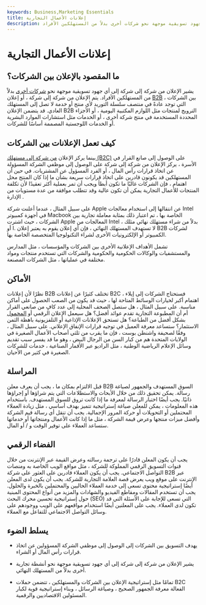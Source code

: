 ```yaml
---
keywords: Business,Marketing Essentials
title: إعلانات الأعمال التجارية
description: يشمل الإعلان من شركة إلى شركة أي جهود تسويقية موجهة نحو شركات أخرى بدلاً من المستهلكين الأفراد.
---
```


# إعلانات الأعمال التجارية
## ما المقصود بالإعلان بين الشركات؟

يشير الإعلان من شركة إلى شركة إلى أي جهود تسويقية موجهة نحو [شركات أخرى](/business) بدلاً من المستهلكين الأفراد. يتم الإعلان من شركة إلى شركة ، أو إعلان [B2B](/btob) ، بين الشركات التي توجد عادةً في منتصف سلسلة التوريد لأي منتج أو خدمة لا تصل إلى المستهلك العادي. قد يتضمن الإعلان B2B الترويج لمنتجات مثل اللوازم المكتبية اليومية ، أو الأجزاء المحددة المستخدمة في منتج شركة أخرى ، أو الخدمات مثل استشارات الموارد البشرية أو الخدمات اللوجستية المصممة أساسًا للشركات.

## كيف تعمل الإعلانات بين الشركات

بينما يركز الإعلان [من شركة إلى مستهلك (B2C)](/btoc) على الوصول إلى صانع القرار في الأسرة ، يركز الإعلان من شركة إلى شركة على الوصول إلى موظفي الشركة المسؤولة عن اتخاذ قرارات رأس المال ، أو الفرد المسؤول عن المشتريات. في حين أن المستهلكين قد يكونون قادرين على اتخاذ قرارات سريعة بشأن ما إذا كان المنتج محل اهتمام ، فإن الشركات غالبًا ما تكون أبطأ ويجب أن تمر بعملية أكثر تعقيدًا لأن تكلفة المنتجات للأعمال التجارية يمكن أن تكون عالية وقد تتطلب موافقة من عدة مستويات من الإدارة .

على سبيل المثال ، عندما أعلنت شركة Apple عن انتقالها إلى استخدام معالجات Intel في أجهزة كمبيوتر Macbook الخاصة بها ، تم اعتبار ذلك بمثابة معاملة تجارية بين الشركات ، حيث اشترت Apple المعالجات من Intel ، بدلاً من شراء مستهلك نهائي مثلك أو I. لا تستهدف المستهلك النهائي ، فإن أي إعلان يقوم به يعتبر إعلان B2B لشركات الكمبيوتر أو الإلكترونيات الأخرى لشراء التكنولوجيا المتخصصة الخاصة بها.

تشمل الأهداف الإعلانية الأخرى بين الشركات والمؤسسات ، مثل المدارس والمستشفيات والوكالات الحكومية والحكومية والشركات التي تستخدم منتجات ومواد مختلفة في عملياتها ، مثل الشركات المصنعة.

## الأماكن

نظرًا لأن إعلانات B2B تختلف كثيرًا عن إعلانات B2C ، فستحتاج الشركات إلى إيلاء اهتمام أكبر لخيارات الوسائط المتاحة لها ، حيث قد يكون من الصعب الحصول على أماكن مناسبة. على سبيل المثال ، هل ستصل الصحف المحلية إلى عدد كافٍ من صانعي القرار أم أن المطبوعة التجارية تقدم عوائد أفضل؟ هل سيعمل الإعلان الرقمي أو [المحمول](/mobile-advertising) بشكل أفضل من الطباعة؟ هل تستحق الإعلانات الإذاعية أو التلفزيونية باهظة الثمن الاستثمار؟ ستساعد معرفة العميل في توجيه قرارات الإنفاق الإعلاني. على سبيل المثال ، وفقًا لصحيفة واشنطن بوست ، فإن ما يقرب من ثلثي أصحاب الأعمال الصغيرة في الولايات المتحدة هم من كبار السن من الرجال البيض ، وهو ما قد يفسر سبب تقديم وسائل الإعلام الرياضية الوطنية ، مثل الراديو عبر الأقمار الصناعية ، خدمات للشركات الصغيرة في كثير من الأحيان.

## المراسلة

قبل الالتزام بمكان ما ، يجب أن يعرف معلن B2B السوق المستهدف والجمهور لصياغة رسالة. يمكن تحقيق ذلك من خلال الأبحاث والاستطلاعات التي يتم شراؤها أو إجراؤها ذاتيًا. يجب أيضًا اختبار الرسالة لمعرفة ما إذا كانت تروق للسوق المستهدف. باستخدام هذه المعلومات ، يمكن للمعلن صياغة إستراتيجية تتميز بهدف أساسي ، مثل زيادة العملاء المحتملين أو التحويلات أو حركة المرور الإجمالية. يجب أن تنقل أي رسالة قيم الشركة وأفضل ميزات منتجها وعرض قيمة الشركة ، مثل ما إذا كانت الأعمال ومنتجاتها أو خدماتها ستساعد العملاء على توفير الوقت و / أو المال.

## الفضاء الرقمي

يجب أن يكون المعلن قادرًا على ترجمة رسالته وعرض القيمة عبر الإنترنت من خلال قنوات التسويق الرقمي المملوكة للشركة ، مثل مواقع الويب الخاصة به ومنصات التواصل الاجتماعي. يجب أن يكون العملاء قادرين على العثور على شركة B2B عبر الإنترنت على موقع ويب يعرض قصة العلامة التجارية للشركة. يجب أن يكون لدى المعلن أيضًا إستراتيجية محتوى تسعى إلى خدمة العملاء الحاليين والمحتملين بالخبرة والحلول. يجب أن تستخدم المقالات ومقاطع الفيديو والشهادات والمزيد من أنواع المحتوى المبنية حول إستراتيجية تحسين محرك البحث (SEO) التي تسعى للإجابة على الأسئلة التي قد تكون لدى العملاء. يجب على المعلنين أيضًا استخدام مواقعهم على الويب ووجودهم على وسائل التواصل الاجتماعي للتفاعل مع العملاء.

## يسلط الضوء

- يهدف التسويق بين الشركات إلى الوصول إلى موظفي الشركة المسؤولين عن اتخاذ قرارات رأس المال أو الشراء.

- يشير الإعلان من شركة إلى شركة إلى أي جهود تسويقية موجهة نحو أنشطة تجارية أخرى بدلاً من المستهلك النهائي.

- تمامًا مثل إستراتيجية الإعلان بين الشركات والمستهلكين ، تتضمن حملات B2C الفعالة معرفة الجمهور الصحيح ، وصياغة الرسائل ، وبناء إستراتيجية قوية لكبار المسئولين الاقتصاديين والرقمية.

